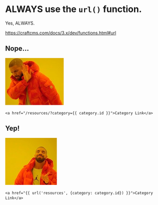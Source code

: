 # ALWAYS use the `url()` function.

Yes, ALWAYS.

https://craftcms.com/docs/3.x/dev/functions.html#url

## Nope…

![](resources/nope.jpg)

<!-- {% raw %} -->

```twig
<a href="/resources/?category={{ category.id }}">Category Link</a>
```

<!-- {% endraw %}) -->

## Yep!

![](resources/yep.jpg)

<!-- {% raw %} -->

```twig
<a href="{{ url('resources', {category: category.id}) }}">Category Link</a>
```

<!-- {% endraw %}) -->
